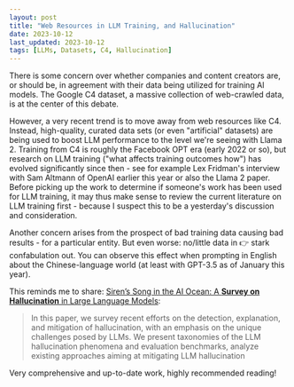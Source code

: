 ```yaml
---
layout: post
title: "Web Resources in LLM Training, and Hallucination"
date: 2023-10-12
last_updated: 2023-10-12
tags: [LLMs, Datasets, C4, Hallucination]
---
```


There is some concern over whether companies and content creators are, or should be, in agreement with their data being utilized for training AI models. The Google C4 dataset, a massive collection of web-crawled data, is at the center of this debate.

However, a very recent trend is to move away from web resources like C4. Instead, high-quality, curated data sets (or even "artificial" datasets) are being used to boost LLM performance to the level we're seeing with Llama 2. Training from C4 is roughly the Facebook OPT era (early 2022 or so), but research on LLM training ("what affects training outcomes how") has evolved significantly since then - see for example Lex Fridman's interview with Sam Altmann of OpenAI earlier this year or also the Llama 2 paper. Before picking up the work to determine if someone's work has been used for LLM training, it may thus make sense to review the current literature on LLM training first - because I suspect this to be a yesterday's discussion and consideration.

Another concern arises from the prospect of bad training data causing bad results - for a particular entity. 
But even worse: no/little data in 👉 stark confabulation out. You can observe this effect when prompting in English about the Chinese-language world (at least with GPT-3.5 as of January this year).

This reminds me to share: [Siren’s Song in the AI Ocean: A **Survey on Hallucination** in Large Language Models](https://arxiv.org/pdf/2309.01219.pdf):
> In this paper, we survey recent efforts on the detection, explanation, and mitigation of hallucination, with an emphasis on the unique challenges posed by LLMs. We present taxonomies of the LLM hallucination phenomena and evaluation benchmarks, analyze existing approaches aiming at mitigating LLM hallucination

Very comprehensive and up-to-date work, highly recommended reading!